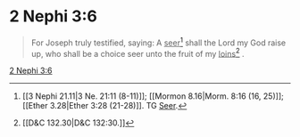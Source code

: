 # 2 Nephi 3:6

> For Joseph truly testified, saying: A <u>seer</u>[^a] shall the Lord my God raise up, who shall be a choice seer unto the fruit of my <u>loins</u>[^b] .

[2 Nephi 3:6](https://www.churchofjesuschrist.org/study/scriptures/bofm/2-ne/3?lang=eng&id=p6#p6)


[^a]: [[3 Nephi 21.11|3 Ne. 21:11 (8-11)]]; [[Mormon 8.16|Morm. 8:16 (16, 25)]]; [[Ether 3.28|Ether 3:28 (21-28)]]. TG [Seer](https://www.churchofjesuschrist.org/study/scriptures/tg/seer?lang=eng).
[^b]: [[D&C 132.30|D&C 132:30.]]
